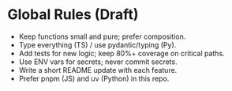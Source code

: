# Global Rules (Draft)

- Keep functions small and pure; prefer composition.
- Type everything (TS) / use pydantic/typing (Py).
- Add tests for new logic; keep 80%+ coverage on critical paths.
- Use ENV vars for secrets; never commit secrets.
- Write a short README update with each feature.
- Prefer pnpm (JS) and uv (Python) in this repo.
